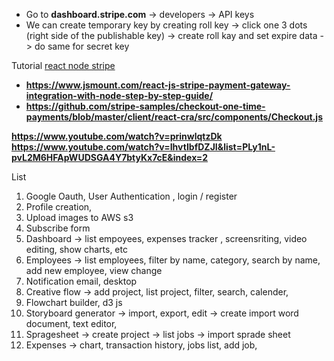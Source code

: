  - Go to __dashboard.stripe.com__ -> developers -> API keys
 - We can create temporary key by creating roll key -> click one 3 dots (right side of the publishable key) -> create roll kay and set expire data -> do same for secret key
 
 
 Tutorial [react node stripe](https://stripe.com/docs/stripe-js/react)
 - __https://www.jsmount.com/react-js-stripe-payment-gateway-integration-with-node-step-by-step-guide/__
 - __https://github.com/stripe-samples/checkout-one-time-payments/blob/master/client/react-cra/src/components/Checkout.js__

 __https://www.youtube.com/watch?v=prinwlqtzDk__
 __https://www.youtube.com/watch?v=IhvtIbfDZJI&list=PLy1nL-pvL2M6HFApWUDSGA4Y7btyKx7cE&index=2__


List
 1. Google Oauth, User Authentication , login / register
 2. Profile creation, 
 3. Upload images to AWS s3
 4. Subscribe form
 5. Dashboard -> list empoyees, expenses tracker , screensriting, video editing, show charts, etc
 6. Employees -> list employees, filter by name, category, search by name, add new employee, view change
 7. Notification email, desktop
 8. Creative flow -> add project, list project, filter, search, calender, 
 9. Flowchart builder, d3 js
 10. Storyboard generator -> import, export, edit -> create import word document, text editor, 
 11. Spragesheet -> create project -> list jobs -> import sprade sheet
 12. Expenses -> chart, transaction history, jobs list, add job, 